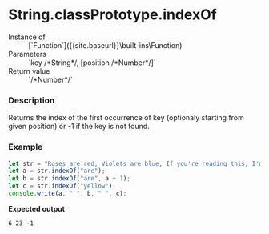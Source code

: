 # String.classPrototype.indexOf

<dl>
<dt> Instance of </dt><dd markdown="1">
 [`Function`]({{site.baseurl}}\built-ins\Function) 
</dd>
<dt> Parameters </dt><dd markdown="1">
 `key /*String*/, [position /*Number*/]` 
</dd>
<dt> Return value </dt><dd markdown="1">
 `/*Number*/` 
</dd>
</dl>

### Description

Returns the index of the first occurrence of key 
(optionaly starting from given position) 
or -1 if the key is not found.

### Example

```js
let str = "Roses are red, Violets are blue, If you're reading this, I'm sorry for you.";
let a = str.indexOf("are");
let b = str.indexOf("are", a + 1);
let c = str.indexOf("yellow");
console.write(a, " ", b, " ", c);
```

**Expected output**

```
6 23 -1
```

